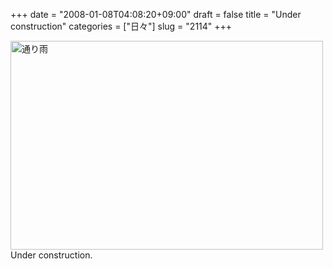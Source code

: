 +++
date = "2008-01-08T04:08:20+09:00"
draft = false
title = "Under construction"
categories = ["日々"]
slug = "2114"
+++

<a href="http://www.flickr.com/photos/h-b-k-r/214838476/" title="通り雨 by hbkr, on Flickr"><img src="http://farm1.static.flickr.com/77/214838476_1a13317c90.jpg" width="500" height="334" alt="通り雨" /></a>
Under construction.
